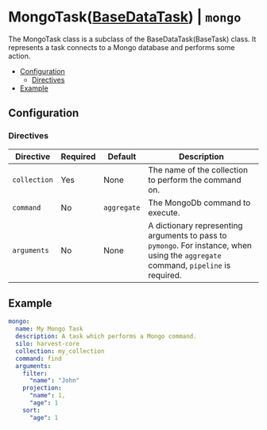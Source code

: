 # MongoTask([BaseDataTask](./base_data.md)) | `mongo`
The MongoTask class is a subclass of the BaseDataTask(BaseTask) class. It represents a task connects to a Mongo
database and performs some action. 

* [Configuration](#configuration-example)
  * [Directives](#directives)
* [Example](#example)

## Configuration

### Directives

| Directive    | Required | Default     | Description                                                                                                                         |
|--------------|----------|-------------|-------------------------------------------------------------------------------------------------------------------------------------|
| `collection` | Yes      | None        | The name of the collection to perform the command on.                                                                               |
| `command`    | No       | `aggregate` | The MongoDb command to execute.                                                                                                     |
| `arguments`  | No       | None        | A dictionary representing arguments to pass to `pymongo`. For instance, when using the `aggregate` command, `pipeline` is required. |

## Example

```yaml
mongo:
  name: My Mongo Task
  description: A task which performs a Mongo command.
  silo: harvest-core
  collection: my_collection
  command: find
  arguments:
    filter:
      "name": "John"     
    projection:
      "name": 1, 
      "age": 1
    sort:
      "age": 1
```
